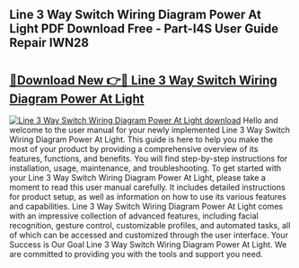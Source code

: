 ## Line 3 Way Switch Wiring Diagram Power At Light PDF Download Free - Part-I4S User Guide Repair IWN28

# <h2><a href="http://dfhstm.blite.top/?on=Line+3+Way+Switch+Wiring+Diagram+Power+At+Light">🔗Download New 👉🔴 Line 3 Way Switch Wiring Diagram Power At Light</a></h2>

[![Line 3 Way Switch Wiring Diagram Power At Light download](https://i.imgur.com/lujVjoI.png)](http://dfhstm.blite.top/?on=Line+3+Way+Switch+Wiring+Diagram+Power+At+Light)
Hello and welcome to the user manual for your newly implemented Line 3 Way Switch Wiring Diagram Power At Light. This guide is here to help you make the most of your product by providing a comprehensive overview of its features, functions, and benefits. You will find step-by-step instructions for installation, usage, maintenance, and troubleshooting. To get started with your Line 3 Way Switch Wiring Diagram Power At Light, please take a moment to read this user manual carefully. It includes detailed instructions for product setup, as well as information on how to use its various features and capabilities. Line 3 Way Switch Wiring Diagram Power At Light comes with an impressive collection of advanced features, including facial recognition, gesture control, customizable profiles, and automated tasks, all of which can be accessed and customized through the user interface. Your Success is Our Goal Line 3 Way Switch Wiring Diagram Power At Light. We are committed to providing you with the tools and support you need.
